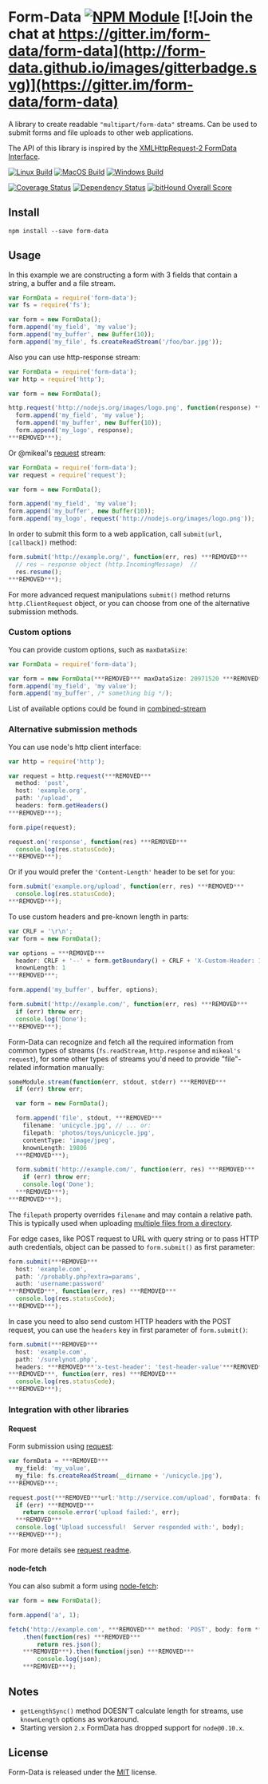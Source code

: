 # Form-Data [![NPM Module](https://img.shields.io/npm/v/form-data.svg)](https://www.npmjs.com/package/form-data) [![Join the chat at https://gitter.im/form-data/form-data](http://form-data.github.io/images/gitterbadge.svg)](https://gitter.im/form-data/form-data)

A library to create readable ```"multipart/form-data"``` streams. Can be used to submit forms and file uploads to other web applications.

The API of this library is inspired by the [XMLHttpRequest-2 FormData Interface][xhr2-fd].

[xhr2-fd]: http://dev.w3.org/2006/webapi/XMLHttpRequest-2/Overview.html#the-formdata-interface

[![Linux Build](https://img.shields.io/travis/form-data/form-data/v2.3.2.svg?label=linux:4.x-9.x)](https://travis-ci.org/form-data/form-data)
[![MacOS Build](https://img.shields.io/travis/form-data/form-data/v2.3.2.svg?label=macos:4.x-9.x)](https://travis-ci.org/form-data/form-data)
[![Windows Build](https://img.shields.io/appveyor/ci/alexindigo/form-data/v2.3.2.svg?label=windows:4.x-9.x)](https://ci.appveyor.com/project/alexindigo/form-data)

[![Coverage Status](https://img.shields.io/coveralls/form-data/form-data/v2.3.2.svg?label=code+coverage)](https://coveralls.io/github/form-data/form-data?branch=master)
[![Dependency Status](https://img.shields.io/david/form-data/form-data.svg)](https://david-dm.org/form-data/form-data)
[![bitHound Overall Score](https://www.bithound.io/github/form-data/form-data/badges/score.svg)](https://www.bithound.io/github/form-data/form-data)

## Install

```
npm install --save form-data
```

## Usage

In this example we are constructing a form with 3 fields that contain a string,
a buffer and a file stream.

``` javascript
var FormData = require('form-data');
var fs = require('fs');

var form = new FormData();
form.append('my_field', 'my value');
form.append('my_buffer', new Buffer(10));
form.append('my_file', fs.createReadStream('/foo/bar.jpg'));
```

Also you can use http-response stream:

``` javascript
var FormData = require('form-data');
var http = require('http');

var form = new FormData();

http.request('http://nodejs.org/images/logo.png', function(response) ***REMOVED***
  form.append('my_field', 'my value');
  form.append('my_buffer', new Buffer(10));
  form.append('my_logo', response);
***REMOVED***);
```

Or @mikeal's [request](https://github.com/request/request) stream:

``` javascript
var FormData = require('form-data');
var request = require('request');

var form = new FormData();

form.append('my_field', 'my value');
form.append('my_buffer', new Buffer(10));
form.append('my_logo', request('http://nodejs.org/images/logo.png'));
```

In order to submit this form to a web application, call ```submit(url, [callback])``` method:

``` javascript
form.submit('http://example.org/', function(err, res) ***REMOVED***
  // res – response object (http.IncomingMessage)  //
  res.resume();
***REMOVED***);

```

For more advanced request manipulations ```submit()``` method returns ```http.ClientRequest``` object, or you can choose from one of the alternative submission methods.

### Custom options

You can provide custom options, such as `maxDataSize`:

``` javascript
var FormData = require('form-data');

var form = new FormData(***REMOVED*** maxDataSize: 20971520 ***REMOVED***);
form.append('my_field', 'my value');
form.append('my_buffer', /* something big */);
```

List of available options could be found in [combined-stream](https://github.com/felixge/node-combined-stream/blob/master/lib/combined_stream.js#L7-L15)

### Alternative submission methods

You can use node's http client interface:

``` javascript
var http = require('http');

var request = http.request(***REMOVED***
  method: 'post',
  host: 'example.org',
  path: '/upload',
  headers: form.getHeaders()
***REMOVED***);

form.pipe(request);

request.on('response', function(res) ***REMOVED***
  console.log(res.statusCode);
***REMOVED***);
```

Or if you would prefer the `'Content-Length'` header to be set for you:

``` javascript
form.submit('example.org/upload', function(err, res) ***REMOVED***
  console.log(res.statusCode);
***REMOVED***);
```

To use custom headers and pre-known length in parts:

``` javascript
var CRLF = '\r\n';
var form = new FormData();

var options = ***REMOVED***
  header: CRLF + '--' + form.getBoundary() + CRLF + 'X-Custom-Header: 123' + CRLF + CRLF,
  knownLength: 1
***REMOVED***;

form.append('my_buffer', buffer, options);

form.submit('http://example.com/', function(err, res) ***REMOVED***
  if (err) throw err;
  console.log('Done');
***REMOVED***);
```

Form-Data can recognize and fetch all the required information from common types of streams (```fs.readStream```, ```http.response``` and ```mikeal's request```), for some other types of streams you'd need to provide "file"-related information manually:

``` javascript
someModule.stream(function(err, stdout, stderr) ***REMOVED***
  if (err) throw err;

  var form = new FormData();

  form.append('file', stdout, ***REMOVED***
    filename: 'unicycle.jpg', // ... or:
    filepath: 'photos/toys/unicycle.jpg',
    contentType: 'image/jpeg',
    knownLength: 19806
  ***REMOVED***);

  form.submit('http://example.com/', function(err, res) ***REMOVED***
    if (err) throw err;
    console.log('Done');
  ***REMOVED***);
***REMOVED***);
```

The `filepath` property overrides `filename` and may contain a relative path. This is typically used when uploading [multiple files from a directory](https://wicg.github.io/entries-api/#dom-htmlinputelement-webkitdirectory).

For edge cases, like POST request to URL with query string or to pass HTTP auth credentials, object can be passed to `form.submit()` as first parameter:

``` javascript
form.submit(***REMOVED***
  host: 'example.com',
  path: '/probably.php?extra=params',
  auth: 'username:password'
***REMOVED***, function(err, res) ***REMOVED***
  console.log(res.statusCode);
***REMOVED***);
```

In case you need to also send custom HTTP headers with the POST request, you can use the `headers` key in first parameter of `form.submit()`:

``` javascript
form.submit(***REMOVED***
  host: 'example.com',
  path: '/surelynot.php',
  headers: ***REMOVED***'x-test-header': 'test-header-value'***REMOVED***
***REMOVED***, function(err, res) ***REMOVED***
  console.log(res.statusCode);
***REMOVED***);
```

### Integration with other libraries

#### Request

Form submission using  [request](https://github.com/request/request):

```javascript
var formData = ***REMOVED***
  my_field: 'my_value',
  my_file: fs.createReadStream(__dirname + '/unicycle.jpg'),
***REMOVED***;

request.post(***REMOVED***url:'http://service.com/upload', formData: formData***REMOVED***, function(err, httpResponse, body) ***REMOVED***
  if (err) ***REMOVED***
    return console.error('upload failed:', err);
  ***REMOVED***
  console.log('Upload successful!  Server responded with:', body);
***REMOVED***);
```

For more details see [request readme](https://github.com/request/request#multipartform-data-multipart-form-uploads).

#### node-fetch

You can also submit a form using [node-fetch](https://github.com/bitinn/node-fetch):

```javascript
var form = new FormData();

form.append('a', 1);

fetch('http://example.com', ***REMOVED*** method: 'POST', body: form ***REMOVED***)
    .then(function(res) ***REMOVED***
        return res.json();
    ***REMOVED***).then(function(json) ***REMOVED***
        console.log(json);
    ***REMOVED***);
```

## Notes

- ```getLengthSync()``` method DOESN'T calculate length for streams, use ```knownLength``` options as workaround.
- Starting version `2.x` FormData has dropped support for `node@0.10.x`.

## License

Form-Data is released under the [MIT](License) license.
